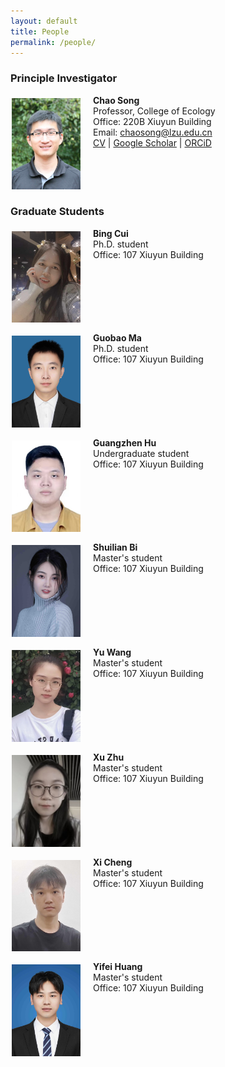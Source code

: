 ```yaml
---
layout: default
title: People
permalink: /people/
---
```


### **Principle Investigator**

<p><img align="left" src="/files/Song_profile.jpg" width="110" style="margin:5px 20px 2px 2px;"/>

<b>Chao Song</b><br>
Professor, College of Ecology<br>
Office: 220B Xiuyun Building <br>
Email: <a href="mailto: chaosong@lzu.edu.cn">chaosong@lzu.edu.cn</a><br>
<a href="/files/CV_Song.pdf">CV</a> | <a href="https://scholar.google.com/citations?user=farbSBEAAAAJ&hl=en">Google Scholar</a> | <a href="https://orcid.org/0000-0001-8225-4490">ORCiD</a>
<br clear="left"/></p>

### **Graduate Students**

<p><img align="left" src="/files/Cui_profile.jpg" width="110" style="margin:5px 20px 2px 2px;"/>

<b>Bing Cui</b><br>
Ph.D. student<br>
Office: 107 Xiuyun Building <br>
<br clear="left"/></p> 

<p><img align="left" src="/files/Ma_profile.jpg" width="110" style="margin:5px 20px 2px 2px;"/>

<b>Guobao Ma</b><br>
Ph.D. student<br>
Office: 107 Xiuyun Building <br>
<br clear="left"/></p> 

<p><img align="left" src="/files/Hu_profile.jpg" width="110" style="margin:5px 20px 2px 2px;"/>

<b>Guangzhen Hu</b><br>
Undergraduate student<br>
Office: 107 Xiuyun Building <br>
<br clear="left"/></p> 

<p><img align="left" src="/files/Bi_profile.jpg" width="110" style="margin:5px 20px 2px 2px;"/>

<b>Shuilian Bi</b><br>
Master's student<br>
Office: 107 Xiuyun Building <br>
<br clear="left"/></p> 

<p><img align="left" src="/files/Wang_profile.jpg" width="110" style="margin:5px 20px 2px 2px;"/>

<b>Yu Wang</b><br>
Master's student<br>
Office: 107 Xiuyun Building <br>
<br clear="left"/></p> 

<p><img align="left" src="/files/Zhu_profile.jpg" width="110" style="margin:5px 20px 2px 2px;"/>

<b>Xu Zhu</b><br>
Master's student<br>
Office: 107 Xiuyun Building <br>
<br clear="left"/></p> 

<p><img align="left" src="/files/Cheng_profile.jpg" width="110" style="margin:5px 20px 2px 2px;"/>

<b>Xi Cheng</b><br>
Master's student<br>
Office: 107 Xiuyun Building <br>
<br clear="left"/></p> 

<p><img align="left" src="/files/Huang_profile.jpg" width="110" style="margin:5px 20px 2px 2px;"/>

<b>Yifei Huang</b><br>
Master's student<br>
Office: 107 Xiuyun Building <br>
<br clear="left"/></p> 


